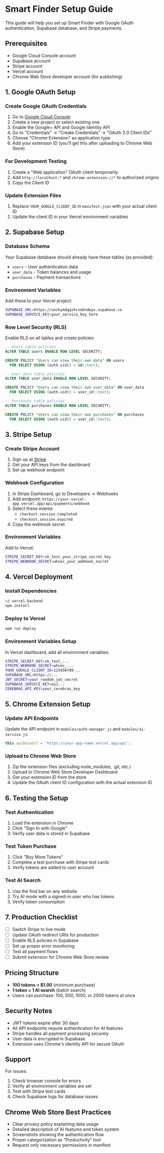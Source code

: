 # Smart Finder Setup Guide

This guide will help you set up Smart Finder with Google OAuth authentication, Supabase database, and Stripe payments.

## Prerequisites

- Google Cloud Console account
- Supabase account
- Stripe account
- Vercel account
- Chrome Web Store developer account (for publishing)

## 1. Google OAuth Setup

### Create Google OAuth Credentials

1. Go to [Google Cloud Console](https://console.cloud.google.com/)
2. Create a new project or select existing one
3. Enable the Google+ API and Google Identity API
4. Go to "Credentials" → "Create Credentials" → "OAuth 2.0 Client IDs"
5. Choose "Chrome Extension" as application type
6. Add your extension ID (you'll get this after uploading to Chrome Web Store)

### For Development Testing

1. Create a "Web application" OAuth client temporarily
2. Add `http://localhost:*` and `chrome-extension://*` to authorized origins
3. Copy the Client ID

### Update Extension Files

1. Replace `YOUR_GOOGLE_CLIENT_ID` in `manifest.json` with your actual client ID
2. Update the client ID in your Vercel environment variables

## 2. Supabase Setup

### Database Schema

Your Supabase database should already have these tables (as provided):
- `users` - User authentication data
- `user_data` - Token balances and usage
- `purchases` - Payment transactions

### Environment Variables

Add these to your Vercel project:

```bash
SUPABASE_URL=https://uezkymdgqshcsebndwyv.supabase.co
SUPABASE_SERVICE_KEY=your_service_key_here
```

### Row Level Security (RLS)

Enable RLS on all tables and create policies:

```sql
-- Users table policies
ALTER TABLE users ENABLE ROW LEVEL SECURITY;

CREATE POLICY "Users can view their own data" ON users
  FOR SELECT USING (auth.uid() = id::text);

-- User_data table policies  
ALTER TABLE user_data ENABLE ROW LEVEL SECURITY;

CREATE POLICY "Users can view their own user_data" ON user_data
  FOR SELECT USING (auth.uid() = user_id::text);

-- Purchases table policies
ALTER TABLE purchases ENABLE ROW LEVEL SECURITY;

CREATE POLICY "Users can view their own purchases" ON purchases
  FOR SELECT USING (auth.uid() = user_id::text);
```

## 3. Stripe Setup

### Create Stripe Account

1. Sign up at [Stripe](https://stripe.com)
2. Get your API keys from the dashboard
3. Set up webhook endpoint

### Webhook Configuration

1. In Stripe Dashboard, go to Developers → Webhooks
2. Add endpoint: `https://your-vercel-app.vercel.app/api/payments/webhook`
3. Select these events:
   - `checkout.session.completed`
   - `checkout.session.expired`
4. Copy the webhook secret

### Environment Variables

Add to Vercel:

```bash
STRIPE_SECRET_KEY=sk_test_your_stripe_secret_key
STRIPE_WEBHOOK_SECRET=whsec_your_webhook_secret
```

## 4. Vercel Deployment

### Install Dependencies

```bash
cd vercel-backend
npm install
```

### Deploy to Vercel

```bash
npm run deploy
```

### Environment Variables Setup

In Vercel dashboard, add all environment variables:

```bash
STRIPE_SECRET_KEY=sk_test_...
STRIPE_WEBHOOK_SECRET=whsec_...
YOUR_GOOGLE_CLIENT_ID=123456789...
SUPABASE_URL=https://...
JWT_SECRET=your_random_jwt_secret
SUPABASE_SERVICE_KEY=eyJ...
CEREBRAS_API_KEY=your_cerebras_key
```

## 5. Chrome Extension Setup

### Update API Endpoints

Update the API endpoint in `modules/auth-manager.js` and `modules/ai-service.js`:

```javascript
this.apiBaseUrl = 'https://your-app-name.vercel.app/api';
```

### Upload to Chrome Web Store

1. Zip the extension files (excluding node_modules, .git, etc.)
2. Upload to Chrome Web Store Developer Dashboard
3. Get your extension ID from the store
4. Update the OAuth client ID configuration with the actual extension ID

## 6. Testing the Setup

### Test Authentication

1. Load the extension in Chrome
2. Click "Sign In with Google"
3. Verify user data is stored in Supabase

### Test Token Purchase

1. Click "Buy More Tokens"
2. Complete a test purchase with Stripe test cards
3. Verify tokens are added to user account

### Test AI Search

1. Use the find bar on any website
2. Try AI mode with a signed-in user who has tokens
3. Verify token consumption

## 7. Production Checklist

- [ ] Switch Stripe to live mode
- [ ] Update OAuth redirect URIs for production
- [ ] Enable RLS policies in Supabase
- [ ] Set up proper error monitoring
- [ ] Test all payment flows
- [ ] Submit extension for Chrome Web Store review

## Pricing Structure

- **100 tokens = $1.00** (minimum purchase)
- **1 token = 1 AI search** (batch search)
- Users can purchase: 100, 500, 1000, or 2000 tokens at once

## Security Notes

- JWT tokens expire after 30 days
- All API endpoints require authentication for AI features
- Stripe handles all payment processing securely
- User data is encrypted in Supabase
- Extension uses Chrome's identity API for secure OAuth

## Support

For issues:
1. Check browser console for errors
2. Verify all environment variables are set
3. Test with Stripe test cards
4. Check Supabase logs for database issues

## Chrome Web Store Best Practices

- Clear privacy policy explaining data usage
- Detailed description of AI features and token system
- Screenshots showing the authentication flow
- Proper categorization as "Productivity" tool
- Request only necessary permissions in manifest 
